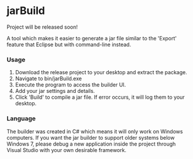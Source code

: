 <h1> jarBuild </h1>

Project will be released soon!

A tool which makes it easier to generate a jar file similar to the 'Export' feature that Eclipse but with command-line instead. 

<h3> Usage </h3>

1. Download the release project to your desktop and extract the package.
2. Navigate to bin/jarBuild.exe
3. Execute the program to access the builder UI.
4. Add your jar settings and details.
5. Click 'Build' to compile a jar file. If error occurs, it will log them to your desktop.

<h3> Language </h3>

The builder was created in C# which means it will only work on Windows computers. If you want the jar builder to support older systems below Windows 7, please debug a new application inside the project through Visual Studio with your own desirable framework.
